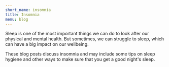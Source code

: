 ```yaml
---
short_name: insomnia
title: Insomnia
menu: blog
---
```


Sleep is one of the most important things we can do to look after our physical and mental health.
But sometimes, we can struggle to sleep, which can have a big impact on our wellbeing.

These blog posts discuss insomnia and may include some tips on sleep hygiene and other ways
to make sure that you get a good night's sleep.
